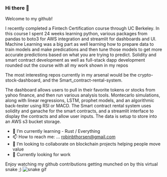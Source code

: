 ### Hi there 👋
Welcome to my github!

I recently completed a Fintech Certification course through UC Berkeley. In this course I spent 24 weeks learning python, various packages from pandas to boto3 for AWS integration and streamlit for dashboards and UI.
Machine Learning was a big part as well learning how to prepare data to train models and make predications and then tune those models to get more accurate predictions based on what you are trying to predict.
Solidity and smart contract development as well as full-stack dapp development rounded out the course with all my work shown in my repos

The most interesting repos currently in my arsenal would be the crypto-stock-dashboard, and the Smart_contract-rental-system.

The dashboard allows users to pull in their favorite tokens or stocks from yahoo finance, and then run various analysis tools. Montecarlo simulations, along with linear regressions, LSTM, prophet models, and an algorithmic back-tester using RSI or MACD.
The Smart contract rental system uses solidity and ganache for the smart contracts, and a streamlit interface to display the contracts and allow user inputs. The data is setup to store into an AWS s3 bucket storage. 


- 🌱 I’m currently learning - Rust / Everything
- 📫 How to reach me: ... robinbthorsen@gmail.com 
- 👯 I’m looking to collaborate on blockchain projects helping people move value
- 💬 Currently looking for work 


Enjoy watching my github contributions getting munched on by this virtual snake ;) 
![snake gif](https://github.com/jedandroby/jedandroby/blob/output/github-contribution-grid-snake.svg)

<!--
**jedandroby/jedandroby** is a ✨ _special_ ✨ repository because its `README.md` (this file) appears on your GitHub profile.

Here are some ideas to get you started:

- 🔭 I’m currently working on ...
- 🌱 I’m currently learning ...
- 👯 I’m looking to collaborate on ...
- 🤔 I’m looking for help with ...
- 💬 Ask me about ...
- 📫 How to reach me: ...
- 😄 Pronouns: ...
- ⚡ Fun fact: ...
-->
